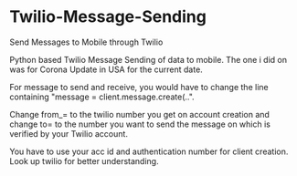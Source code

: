 # Twilio-Message-Sending
Send Messages to Mobile through Twilio 

Python based Twilio Message Sending of data to mobile. 
The one i did on was for Corona Update in USA for the current date.

For message to send and receive, you would have to change the line containing "message = client.message.create(..".

Change from_= to the twilio number you get on account creation and change to= to the number you want to send the message on which is
verified by your Twilio account.

You have to use your acc id and authentication number for client creation. 
Look up twilio for better understanding. 
